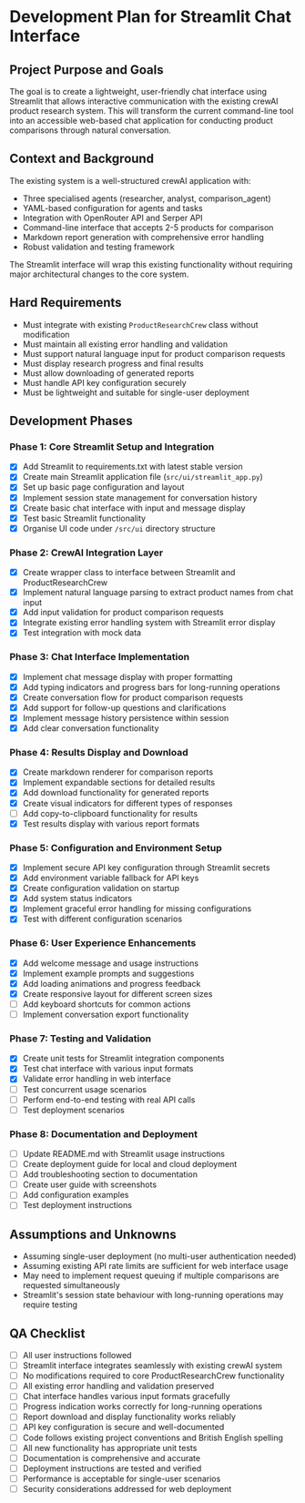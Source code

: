 # Development Plan for Streamlit Chat Interface

## Project Purpose and Goals

The goal is to create a lightweight, user-friendly chat interface using Streamlit that allows interactive communication with the existing crewAI product research system. This will transform the current command-line tool into an accessible web-based chat application for conducting product comparisons through natural conversation.

## Context and Background

The existing system is a well-structured crewAI application with:
- Three specialised agents (researcher, analyst, comparison_agent)
- YAML-based configuration for agents and tasks
- Integration with OpenRouter API and Serper API
- Command-line interface that accepts 2-5 products for comparison
- Markdown report generation with comprehensive error handling
- Robust validation and testing framework

The Streamlit interface will wrap this existing functionality without requiring major architectural changes to the core system.

## Hard Requirements

- Must integrate with existing `ProductResearchCrew` class without modification
- Must maintain all existing error handling and validation
- Must support natural language input for product comparison requests
- Must display research progress and final results
- Must allow downloading of generated reports
- Must handle API key configuration securely
- Must be lightweight and suitable for single-user deployment

## Development Phases

### Phase 1: Core Streamlit Setup and Integration
- [x] Add Streamlit to requirements.txt with latest stable version
- [x] Create main Streamlit application file (`src/ui/streamlit_app.py`)
- [x] Set up basic page configuration and layout
- [x] Implement session state management for conversation history
- [x] Create basic chat interface with input and message display
- [x] Test basic Streamlit functionality
- [x] Organise UI code under `/src/ui` directory structure

### Phase 2: CrewAI Integration Layer
- [x] Create wrapper class to interface between Streamlit and ProductResearchCrew
- [x] Implement natural language parsing to extract product names from chat input
- [x] Add input validation for product comparison requests
- [x] Integrate existing error handling system with Streamlit error display
- [x] Test integration with mock data

### Phase 3: Chat Interface Implementation
- [x] Implement chat message display with proper formatting
- [x] Add typing indicators and progress bars for long-running operations
- [x] Create conversation flow for product comparison requests
- [x] Add support for follow-up questions and clarifications
- [x] Implement message history persistence within session
- [x] Add clear conversation functionality

### Phase 4: Results Display and Download
- [x] Create markdown renderer for comparison reports
- [x] Implement expandable sections for detailed results
- [x] Add download functionality for generated reports
- [x] Create visual indicators for different types of responses
- [ ] Add copy-to-clipboard functionality for results
- [x] Test results display with various report formats

### Phase 5: Configuration and Environment Setup
- [x] Implement secure API key configuration through Streamlit secrets
- [x] Add environment variable fallback for API keys
- [x] Create configuration validation on startup
- [x] Add system status indicators
- [x] Implement graceful error handling for missing configurations
- [x] Test with different configuration scenarios

### Phase 6: User Experience Enhancements
- [x] Add welcome message and usage instructions
- [x] Implement example prompts and suggestions
- [x] Add loading animations and progress feedback
- [x] Create responsive layout for different screen sizes
- [ ] Add keyboard shortcuts for common actions
- [ ] Implement conversation export functionality

### Phase 7: Testing and Validation
- [x] Create unit tests for Streamlit integration components
- [x] Test chat interface with various input formats
- [x] Validate error handling in web interface
- [ ] Test concurrent usage scenarios
- [ ] Perform end-to-end testing with real API calls
- [ ] Test deployment scenarios

### Phase 8: Documentation and Deployment
- [ ] Update README.md with Streamlit usage instructions
- [ ] Create deployment guide for local and cloud deployment
- [ ] Add troubleshooting section to documentation
- [ ] Create user guide with screenshots
- [ ] Add configuration examples
- [ ] Test deployment instructions

## Assumptions and Unknowns

- Assuming single-user deployment (no multi-user authentication needed)
- Assuming existing API rate limits are sufficient for web interface usage
- May need to implement request queuing if multiple comparisons are requested simultaneously
- Streamlit's session state behaviour with long-running operations may require testing

## QA Checklist

- [ ] All user instructions followed
- [ ] Streamlit interface integrates seamlessly with existing crewAI system
- [ ] No modifications required to core ProductResearchCrew functionality
- [ ] All existing error handling and validation preserved
- [ ] Chat interface handles various input formats gracefully
- [ ] Progress indication works correctly for long-running operations
- [ ] Report download and display functionality works reliably
- [ ] API key configuration is secure and well-documented
- [ ] Code follows existing project conventions and British English spelling
- [ ] All new functionality has appropriate unit tests
- [ ] Documentation is comprehensive and accurate
- [ ] Deployment instructions are tested and verified
- [ ] Performance is acceptable for single-user scenarios
- [ ] Security considerations addressed for web deployment
